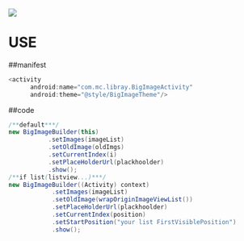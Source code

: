 ![](https://raw.githubusercontent.com/machao0727/BigImageSimple/master/simplegif/GIF.gif)
</br>
</br>
USE
====
##manifest
```java
<activity
      android:name="com.mc.libray.BigImageActivity"
      android:theme="@style/BigImageTheme"/>
```
##code

```java
/**default***/
new BigImageBuilder(this)
           .setImages(imageList)
           .setOldImage(oldImgs)
           .setCurrentIndex(i)
           .setPlaceHolderUrl(plackhoolder)
           .show();
/**if list(listview...)***/
new BigImageBuilder((Activity) context)
            .setImages(imageList)
            .setOldImage(wrapOriginImageViewList())
            .setPlaceHolderUrl(plackhoolder)
            .setCurrentIndex(position)
            .setStartPosition("your list FirstVisiblePosition")
            .show();

